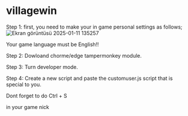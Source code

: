 # villagewin
Step 1:
first, you need to make your in game personal settings as follows;
![Ekran görüntüsü 2025-01-11 135257](https://github.com/user-attachments/assets/bb032138-7229-458c-8de0-9168c404251c)

Your game language must be English!!

Step 2: Dowloand chorme/edge tampermonkey module.

Step 3: Turn developer mode.

Step 4: Create a new script and paste the customuser.js script that is special to you. 

Dont forget to do Ctrl + S



in your game nick
